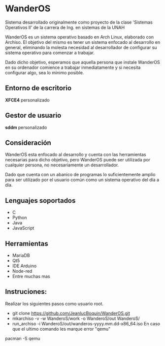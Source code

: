 WanderOS
===
Sistema desarrollado originalmente como proyecto de la clase 'Sistemas Operativos II' de la carrera de Ing. en sistemas de la UNAH

WanderOS es un sistema operativo basado en Arch Linux, elaborado con Archiso. El objetivo del mismo es tener un sistema enfocado al desarrollo en general, eliminando la molesta necesidad al desarrollador de configurar su sistema operativo para comenzar a trabajar.

Dado dicho objetivo, esperamos que aquella persona que instale WanderOS en su ordenador comience a trabajar inmediatamente y si necesita configurar algo, sea lo minimo posible.

Entorno de escritorio
---
**XFCE4** personalizado

Gestor de usuario
---
**sddm** personalizado

Consideración
---
WanderOS esta enfocado al desarrollo y cuenta con las herramientas necesarias para dicho objetivo, pero WanderOS puede ser utilizada por cualquier persona, no necesariamente un desarrollador.

Dado que cuenta con un abanico de programas lo suficientemente amplio para ser utilizado por el usuario común como un sistema operativo del día a día.

Lenguajes soportados
---
- C
- Python
- Java
- JavaScript

Herramientas
---
- MariaDB
- Qt5
- IDE Arduino
- Node-red
- Entre muchas mas

Instruciones:
---
Realizar los siguientes pasos como usuario root.
- git clone https://github.com/JeanlucBoquin/WanderOS.git
- mkarchiso -v -w WanderoS/work -o WanderoS/out WanderoS/
- run_archiso -i WanderoS/out/wanderos-yyyy.mm.dd-x86_64.iso
En caso que el ultimo comando les marque error "qemu"

pacman -S qemu
